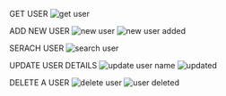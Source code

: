 GET USER
![get user](https://github.com/user-attachments/assets/83b3d7d8-e08a-4fba-b0d8-f1fc199ac7cb)

ADD NEW USER
![new user ](https://github.com/user-attachments/assets/d016df73-0cd1-488d-b9b2-9ee7c9e310a0)
![new user added](https://github.com/user-attachments/assets/a6a03cf5-1fd1-4d91-8b01-23f87fe21e25)

SERACH USER 
![search user](https://github.com/user-attachments/assets/d0b9e78e-875b-45fe-b2d0-7e78ba4d98d9)

UPDATE USER DETAILS
![update user name](https://github.com/user-attachments/assets/aac5cb41-b79f-4042-be65-337070bd9d16)
![updated](https://github.com/user-attachments/assets/de699937-4799-422e-a723-d97e554dc20e)

DELETE A USER
![delete user](https://github.com/user-attachments/assets/3d0a81c3-41be-448a-8cbd-ff8b03e8bc60)
![user deleted](https://github.com/user-attachments/assets/cea77415-53ec-4ee2-98b8-efdacf9b397b)

